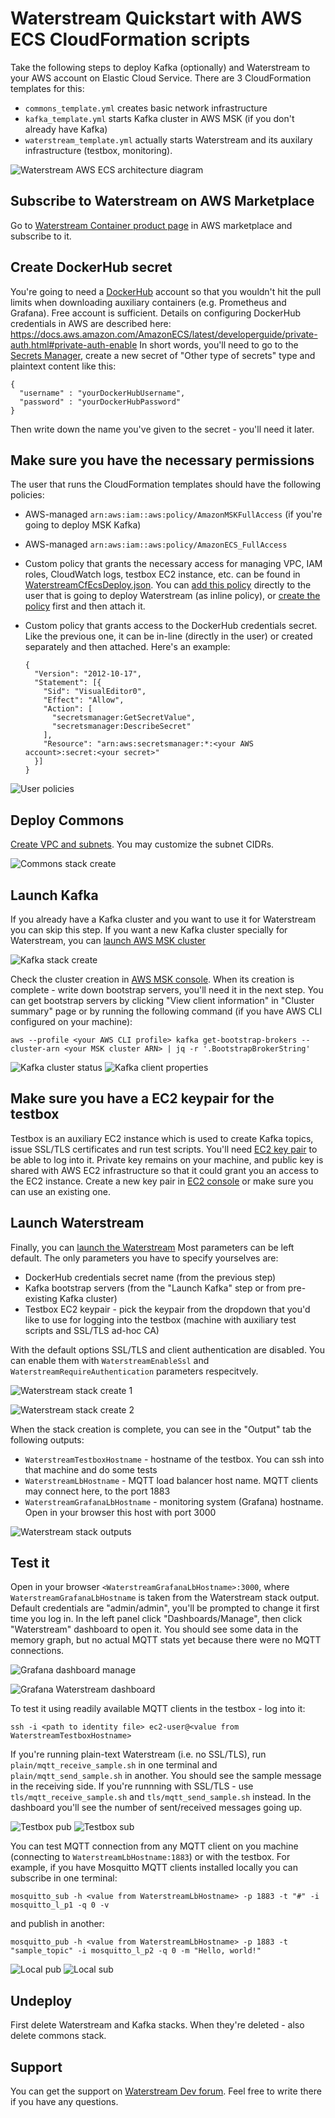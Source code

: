 Waterstream Quickstart with AWS ECS CloudFormation scripts
==========================================================

Take the following steps to deploy Kafka (optionally) and Waterstream to your AWS account on Elastic Cloud Service.
There are 3 CloudFormation templates for this:

- `commons_template.yml` creates basic network infrastructure 
- `kafka_template.yml` starts Kafka cluster in AWS MSK (if you don't already have Kafka) 
- `waterstream_template.yml` actually starts Waterstream and its auxilary infrastructure (testbox, monitoring).

![Waterstream AWS ECS architecture diagram](img/waterstream_aws_architecture.png "Waterstream AWS ECS architecture diagram")

Subscribe to Waterstream on AWS Marketplace 
-------------------------------------------

Go to [Waterstream Container product page](https://aws.amazon.com/marketplace/pp/B08ZDMBQY5) in AWS marketplace
and subscribe to it.

Create DockerHub secret
-----------------------

You're going to need a [DockerHub](https://hub.docker.com/) account so that you wouldn't hit the pull
limits when downloading auxiliary containers (e.g. Prometheus and Grafana). Free account is sufficient.
Details on configuring DockerHub credentials in AWS are described here: https://docs.aws.amazon.com/AmazonECS/latest/developerguide/private-auth.html#private-auth-enable
In short words, you'll need to go to the [Secrets Manager](https://console.aws.amazon.com/secretsmanager/),
create a new secret of "Other type of secrets" type and plaintext content like this:

    {
      "username" : "yourDockerHubUsername",
      "password" : "yourDockerHubPassword"
    }

Then write down the name you've given to the secret - you'll need it later.

Make sure you have the necessary permissions 
--------------------------------------------

The user that runs the CloudFormation templates should have the following policies: 

- AWS-managed `arn:aws:iam::aws:policy/AmazonMSKFullAccess` (if you're going to deploy MSK Kafka)
- AWS-managed `arn:aws:iam::aws:policy/AmazonECS_FullAccess`
- Custom policy that grants the necessary access for managing VPC, IAM roles, CloudWatch logs, testbox EC2 instance, etc.
can be found in [WaterstreamCfEcsDeploy.json](WaterstreamCfEcsDeploy.json). 
You can [add this policy](https://docs.aws.amazon.com/IAM/latest/UserGuide/access_policies_manage-attach-detach.html#add-policies-console)
directly to the user that is going to deploy Waterstream (as inline policy), or 
[create the policy](https://docs.aws.amazon.com/IAM/latest/UserGuide/access_policies_create-console.html)
first and then attach it.
- Custom policy that grants access to the DockerHub credentials secret. Like the previous one, it can be in-line 
  (directly in the user) or created separately and then attached.
  Here's an example:

      {
        "Version": "2012-10-17",
        "Statement": [{
          "Sid": "VisualEditor0",
          "Effect": "Allow",
          "Action": [
            "secretsmanager:GetSecretValue",
            "secretsmanager:DescribeSecret"
          ],
          "Resource": "arn:aws:secretsmanager:*:<your AWS account>:secret:<your secret>"
        }]
      }

![User policies](img/user_policies.png "User policies")

Deploy Commons
----------------

[Create VPC and subnets](https://console.aws.amazon.com/cloudformation/home#/stacks/quickcreate?templateUrl=https://waterstream-public-resources.s3.eu-central-1.amazonaws.com/cloud_formation_ecs/v1/templates/commons_template.yml).
You may customize the subnet CIDRs.

![Commons stack create](img/ws_commons_create.png "Commons stack create")

Launch Kafka
------------

If you already have a Kafka cluster and you want to use it for Waterstream you can skip this step.
If you want a new Kafka cluster specially for Waterstream,
you can [launch AWS MSK cluster](https://console.aws.amazon.com/cloudformation/home#/stacks/quickcreate?templateUrl=https://waterstream-public-resources.s3.eu-central-1.amazonaws.com/cloud_formation_ecs/v1/templates/kafka_template.yml)

![Kafka stack create](img/ws_kafka_create.png "Kafka stack create")

Check the cluster creation in [AWS MSK console](https://eu-central-1.console.aws.amazon.com/msk/home#/clusters).
When its creation is complete - write down bootstrap servers, you'll need it in the next step.
You can get bootstrap servers by clicking "View client information" in "Cluster summary" page
or by running the following command (if you have AWS CLI configured on your machine):

    aws --profile <your AWS CLI profile> kafka get-bootstrap-brokers --cluster-arn <your MSK cluster ARN> | jq -r '.BootstrapBrokerString'

![Kafka cluster status](img/kafka_status_focus.png "Kafka cluster status")
![Kafka client properties](img/kafka_client_props_focus.png "Kafka client properties")

Make sure you have a EC2 keypair for the testbox
------------------------------------------------

Testbox is an auxiliary EC2 instance which is used to create Kafka topics, issue SSL/TLS certificates
and run test scripts. You'll need [EC2 key pair](https://docs.aws.amazon.com/AWSEC2/latest/UserGuide/ec2-key-pairs.html)
to be able to log into it. Private key remains on your machine, and public key is shared with AWS EC2 infrastructure
so that it could grant you an access to the EC2 instance.
Create a new key pair in [EC2 console](https://console.aws.amazon.com/ec2/) or make sure you can use an existing one.

Launch Waterstream
------------------

Finally, you can [launch the Waterstream](https://console.aws.amazon.com/cloudformation/home#/stacks/quickcreate?templateUrl=https://waterstream-public-resources.s3.eu-central-1.amazonaws.com/cloud_formation_ecs/v1/templates/waterstream_template.yml)
Most parameters can be left default. The only parameters you have to specify yourselves are:

- DockerHub credentials secret name (from the previous step)
- Kafka bootstrap servers (from the "Launch Kafka" step or from pre-existing Kafka cluster)
- Testbox EC2 keypair - pick the keypair from the dropdown that you'd like to use for logging into the testbox
  (machine with auxiliary test scripts and SSL/TLS ad-hoc CA)

With the default options SSL/TLS and client authentication are disabled.
You can enable them with `WaterstreamEnableSsl` and `WaterstreamRequireAuthentication` parameters
respecitvely.

![Waterstream stack create 1](img/ws_waterstream_create_1_focus.png "Waterstream stack create 1")

![Waterstream stack create 2](img/ws_waterstream_create_2_focus.png "Waterstream stack create 2")

When the stack creation is complete, you can see in the "Output" tab the following outputs:

- `WaterstreamTestboxHostname` - hostname of the testbox. You can ssh into that machine and do some tests
- `WaterstreamLbHostname` - MQTT load balancer host name. MQTT clients may connect here, to the port 1883
- `WaterstreamGrafanaLbHostname` - monitoring system (Grafana) hostname. Open in your browser this host with port 3000 

![Waterstream stack outputs](img/ws_waterstream_outputs.png "Waterstream stack outputs")

Test it
-------

Open in your browser `<WaterstreamGrafanaLbHostname>:3000`, where `WaterstreamGrafanaLbHostname` is taken from the
Waterstream stack output. Default credentials are "admin/admin", you'll be prompted to change it
first time you log in.
In the left panel click "Dashboards/Manage", then click "Waterstream" dashboard to open it.
You should see some data in the memory graph, but no actual MQTT stats yet because there were no MQTT connections. 

![Grafana dashboard manage](img/grafana_dashboard_manage.png "Grafana: Dashboard/Manage")

![Grafana Waterstream dashboard](img/waterstream_dashboard.png "Grafana: Waterstream dashboard")

To test it using readily available MQTT clients in the testbox - log into it:

    ssh -i <path to identity file> ec2-user@<value from WaterstreamTestboxHostname>

If you're running plain-text Waterstream (i.e. no SSL/TLS), run `plain/mqtt_receive_sample.sh` in one terminal
and `plain/mqtt_send_sample.sh` in another. You should see the sample message in the receiving side.
If you're runnning with SSL/TLS - use `tls/mqtt_receive_sample.sh` and `tls/mqtt_send_sample.sh` instead.
In the dashboard you'll see the number of sent/received messages going up.

![Testbox pub](img/testbox_pub_terminal.png "Testbox pub")
![Testbox sub](img/testbox_sub_terminal.png "Testbox sub")

You can test MQTT connection from any MQTT client on you machine (connecting to `WaterstreamLbHostname:1883`)
or with the testbox. For example, if you have Mosquitto MQTT clients installed locally you can subscribe in one terminal:

    mosquitto_sub -h <value from WaterstreamLbHostname> -p 1883 -t "#" -i mosquitto_l_p1 -q 0 -v

and publish in another:

    mosquitto_pub -h <value from WaterstreamLbHostname> -p 1883 -t "sample_topic" -i mosquitto_l_p2 -q 0 -m "Hello, world!"


![Local pub](img/local_pub_terminal.png "Local pub")
![Local sub](img/local_sub_terminal.png "Local sub")

Undeploy
--------

First delete Waterstream and Kafka stacks. When they're deleted - also delete commons stack.

Support
-------

You can get the support on [Waterstream Dev forum](https://dev.waterstream.io/).
Feel free to write there if you have any questions.